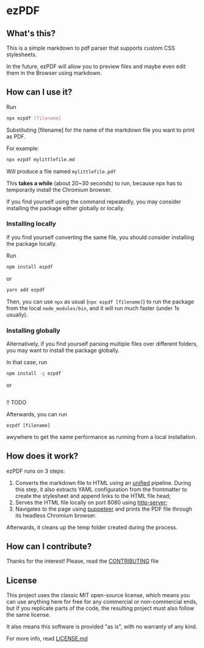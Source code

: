 # ezPDF

## What's this?

This is a simple markdown to pdf parser that supports custom CSS stylesheets.

In the future, ezPDF will allow you to preview files and maybe even edit them in the Browser using markdown.

## How can I use it?

Run
```bash
npx ezpdf [filename]
```
Substituting [filename] for the name of the markdown file you want to print as PDF.

For example:
```bash
npx ezpdf mylittlefile.md
```

Will produce a file named `mylittlefile.pdf`

This **takes a while** (about 20~30 seconds) to run, because npx has to temporarily install the Chromium browser.

If you find yourself using the command repeatedly, you may consider installing the package either globally or locally.

### Installing locally
If you find yourself converting the same file, you should consider installing the package locally.

Run
```bash
npm install ezpdf
```

or

```bash
yarn add ezpdf
```

Then, you can use `npx` as usual (`npx ezpdf [filename]`) to run the package from the local `node_modules/bin`, and it will run much faster (under 1s usually).

### Installing globally

Alternatively, if you find yourself parsing multiple files over different folders, you may want to install the package globally.

In that case, run

```bash
npm install -g ezpdf
```

or

```bash
```
!! TODO

Afterwards, you can run

```
ezpdf [filename]
```

awywhere to get the same performance as running from a local installation.

## How does it work?

ezPDF runs on 3 steps:

1. Converts the markdown file to HTML using an [unified](https://unifiedjs.com/) pipeline. During this step, it also extracts YAML configuration from the frontmatter to create the stylesheet and append links to the HTML file head;
2. Serves the HTML file locally on port 8080 using [http-server](https://github.com/http-party/http-server);
3. Navigates to the page using [puppeteer](https://pptr.dev/) and prints the PDF file through its headless Chromium browser.

Afterwards, it cleans up the temp folder created during the process.

## How can I contribute?

Thanks for the interest! Please, read the [CONTRIBUTING](CONTRIBUTING.md) file

## License

This project uses the classic MIT open-source license, which means you can use anything here for free for any commercial or non-commercial ends, but if you replicate parts of the code, the resulting project must also follow the same license.

It also means this software is provided "as is", with no warranty of any kind.

For more info, read [LICENSE.md](LICENSE.md)
